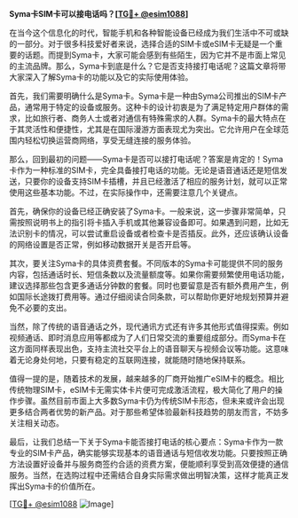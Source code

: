 **Syma卡SIM卡可以接电话吗？[[TG💪+ @esim1088](https://t.me/s/esim1088)]**

在当今这个信息化的时代，智能手机和各种智能设备已经成为我们生活中不可或缺的一部分。对于很多科技爱好者来说，选择合适的SIM卡或eSIM卡无疑是一个重要的话题。而提到Syma卡，大家可能会感到有些陌生，因为它并不是市面上常见的主流品牌。那么，Syma卡到底是什么？它是否支持接打电话呢？这篇文章将带大家深入了解Syma卡的功能以及它的实际使用体验。

首先，我们需要明确什么是Syma卡。Syma卡是一种由Syma公司推出的SIM卡产品，通常用于特定的设备或服务。这种卡的设计初衷是为了满足特定用户群体的需求，比如旅行者、商务人士或者对通信有特殊需求的人群。Syma卡的最大特点在于其灵活性和便捷性，尤其是在国际漫游方面表现尤为突出。它允许用户在全球范围内轻松切换运营商网络，享受无缝连接的服务体验。

那么，回到最初的问题——Syma卡是否可以接打电话呢？答案是肯定的！Syma卡作为一种标准的SIM卡，完全具备接打电话的功能。无论是语音通话还是短信发送，只要你的设备支持SIM卡插槽，并且已经激活了相应的服务计划，就可以正常使用这些基本功能。不过，在实际操作中，还需要注意几个关键点。

首先，确保你的设备已经正确安装了Syma卡。一般来说，这一步骤非常简单，只需按照说明书上的指引将卡插入手机或其他兼容设备即可。如果遇到问题，比如无法识别卡的情况，可以尝试重启设备或者检查卡是否插反。此外，还应该确认设备的网络设置是否正常，例如移动数据开关是否开启等。

其次，要关注Syma卡的具体资费套餐。不同版本的Syma卡可能提供不同的服务内容，包括通话时长、短信条数以及流量额度等。如果你需要频繁使用电话功能，建议选择那些包含更多通话分钟数的套餐。同时也要留意是否有额外费用产生，例如国际长途拨打费用等。通过仔细阅读合同条款，可以帮助你更好地规划预算并避免不必要的支出。

当然，除了传统的语音通话之外，现代通讯方式还有许多其他形式值得探索。例如视频通话、即时消息应用等都成为了人们日常交流的重要组成部分。而Syma卡在这方面同样表现出色，支持主流社交平台上的语音聊天与视频会议等功能。这意味着无论身处何地，只要有稳定的互联网连接，就能随时随地保持联系。

值得一提的是，随着技术的发展，越来越多的厂商开始推广eSIM卡的概念。相比传统物理SIM卡，eSIM卡无需实体卡片便可完成激活流程，极大简化了用户的操作步骤。虽然目前市面上大多数Syma卡仍为传统SIM卡形态，但未来或许会出现更多结合两者优势的新产品。对于那些希望体验最新科技趋势的朋友而言，不妨多关注相关动态。

最后，让我们总结一下关于Syma卡能否接打电话的核心要点：Syma卡作为一款专业的SIM卡产品，确实能够实现基本的语音通话与短信收发功能。只要按照正确方法设置好设备并与服务商签约合适的资费方案，便能顺利享受到高效便捷的通信服务。当然，在选购过程中还需结合自身实际需求做出明智决策，这样才能真正发挥出Syma卡的价值所在。

[[TG💪+ @esim1088](https://t.me/s/esim1088) ![Image](https://i.postimg.cc/4NQfJmqS/Snipaste-2025-05-13-00-14-12.png)]